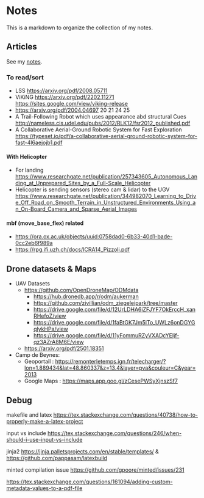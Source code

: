 Notes
===

This is a markdown to organize the collection of my notes.

## Articles

See my [notes](notes.md).

### To read/sort

- LSS https://arxiv.org/pdf/2008.05711
- ViKiNG https://arxiv.org/pdf/2202.11271  https://sites.google.com/view/viking-release
- https://arxiv.org/pdf/2004.04697 20 21 24 25
- A Trail-Following Robot which uses appearance abd structural
  Cues http://nameless.cis.udel.edu/pubs/2012/RLK12/fsr2012_published.pdf
- A Collaborative Aerial-Ground Robotic System for Fast
  Exploration https://typeset.io/pdf/a-collaborative-aerial-ground-robotic-system-for-fast-4l6aejojb1.pdf

#### With Helicopter

- For
  landing https://www.researchgate.net/publication/257343605_Autonomous_Landing_at_Unprepared_Sites_by_a_Full-Scale_Helicopter
- Helicopter is sending sensors (stereo cam & lidar) to the
  UGV https://www.researchgate.net/publication/344982070_Learning_to_Drive_Off_Road_on_Smooth_Terrain_in_Unstructured_Environments_Using_an_On-Board_Camera_and_Sparse_Aerial_Images

#### mbf (move_base_flex) related

- https://ora.ox.ac.uk/objects/uuid:0758dad0-6b33-40d1-bade-0cc2eb6f989a
- https://rpg.ifi.uzh.ch/docs/ICRA14_Pizzoli.pdf

## Drone datasets & Maps

- UAV Datasets
    - https://github.com/OpenDroneMap/ODMdata
        - https://hub.dronedb.app/r/odm/aukerman
        - https://github.com/zivillian/odm_ziegeleipark/tree/master
        - https://drive.google.com/file/d/12UrLDHA6iZFJYF7OkErccH_xanRHefoZ/view
        - https://drive.google.com/file/d/1faBtGK7Jm5lTo_UWLz6onDGYGqlykHPa/view
        - https://drive.google.com/file/d/11yFommuRZyVXADcYEIjf-qz3AZrA8M6E/view
    - https://arxiv.org/pdf/2501.18351
- Camp de Beynes:
    - Geoportail :
      https://remonterletemps.ign.fr/telecharger/?lon=1.889434&lat=48.860337&z=13.4&layer=pva&couleur=C&year=2013
    - Google Maps : https://maps.app.goo.gl/zCesePWSyXjnszSf7

## Debug

makefile and latex https://tex.stackexchange.com/questions/40738/how-to-properly-make-a-latex-project

input vs include https://tex.stackexchange.com/questions/246/when-should-i-use-input-vs-include

jinja2 https://jinja.palletsprojects.com/en/stable/templates/ & https://github.com/pappasam/latexbuild

minted compilation issue https://github.com/gpoore/minted/issues/231

https://tex.stackexchange.com/questions/161094/adding-custom-metadata-values-to-a-pdf-file